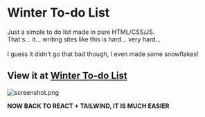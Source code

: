 # Winter To-do List
Just a simple to do list made in pure HTML/CSS/JS.<br>
That's... it... writing sites like this is hard... very hard...<br><br>
I guess it didn't go that bad though, I even made some snowflakes!<br>

## View it at [Winter To-do List]()
![screenshot.png](https://cloud-pt8pfndts-hack-club-bot.vercel.app/0image.png)

<b>NOW BACK TO REACT + TAILWIND, IT IS MUCH EASIER</b>
